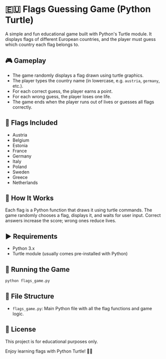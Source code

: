 # 🇪🇺 Flags Guessing Game (Python Turtle)

A simple and fun educational game built with Python's Turtle module. It displays flags of different European countries, and the player must guess which country each flag belongs to.

## 🎮 Gameplay

- The game randomly displays a flag drawn using turtle graphics.
- The player types the country name (in lowercase, e.g. `austria`, `germany`, etc.).
- For each correct guess, the player earns a point.
- For each wrong guess, the player loses one life.
- The game ends when the player runs out of lives or guesses all flags correctly.

## 🏁 Flags Included

- Austria
- Belgium
- Estonia
- France
- Germany
- Italy
- Poland
- Sweden
- Greece
- Netherlands

## 🧠 How It Works

Each flag is a Python function that draws it using turtle commands. The game randomly chooses a flag, displays it, and waits for user input. Correct answers increase the score; wrong ones reduce lives.

## ▶️ Requirements

- Python 3.x
- Turtle module (usually comes pre-installed with Python)

## 🚀 Running the Game

```bash
python flags_game.py
```

## 📁 File Structure

- `flags_game.py`: Main Python file with all the flag functions and game logic.

## 📜 License

This project is for educational purposes only.

Enjoy learning flags with Python Turtle! 🐢🎌

